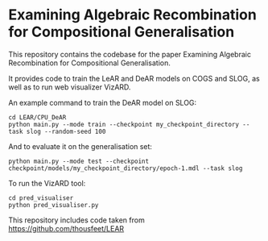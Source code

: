 # Examining Algebraic Recombination for Compositional Generalisation

This repository contains the codebase for the paper Examining Algebraic Recombination for Compositional Generalisation.

It provides code to train the LeAR and DeAR models on COGS and SLOG, as well as to run web visualizer VizARD.

An example command to train the DeAR model on SLOG:

```
cd LEAR/CPU_DeAR
python main.py --mode train --checkpoint my_checkpoint_directory --task slog --random-seed 100
```

And to evaluate it on the generalisation set:

```
python main.py --mode test --checkpoint checkpoint/models/my_checkpoint_directory/epoch-1.mdl --task slog
```

To run the VizARD tool:

```
cd pred_visualiser
python pred_visualiser.py
```

This repository includes code taken from https://github.com/thousfeet/LEAR